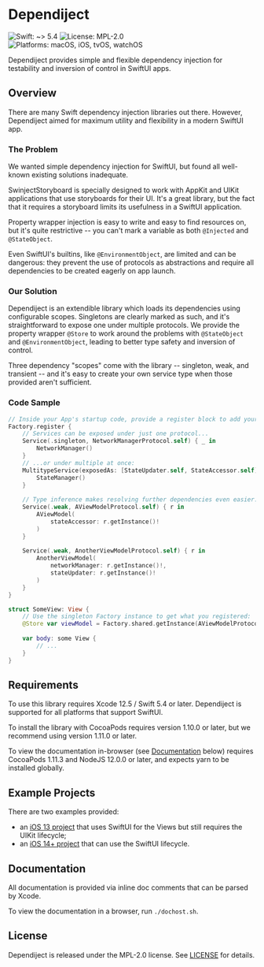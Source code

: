 # Dependiject

![Swift: ~> 5.4][1]
![License: MPL-2.0][2]
![Platforms: macOS, iOS, tvOS, watchOS][3]

Dependiject provides simple and flexible dependency injection for testability and inversion of
control in SwiftUI apps.

## Overview

There are many Swift dependency injection libraries out there. However, Dependiject aimed for
maximum utility and flexibility in a modern SwiftUI app.

### The Problem

We wanted simple dependency injection for SwiftUI, but found all well-known existing solutions
inadequate.

SwinjectStoryboard is specially designed to work with AppKit and UIKit applications that use
storyboards for their UI. It's a great library, but the fact that it requires a storyboard limits
its usefulness in a SwiftUI application.

Property wrapper injection is easy to write and easy to find resources on, but it's quite
restrictive -- you can't mark a variable as both `@Injected` and `@StateObject`.

Even SwiftUI's builtins, like `@EnvironmentObject`, are limited and can be dangerous: they prevent
the use of protocols as abstractions and require all dependencies to be created eagerly on app
launch.

### Our Solution

Dependiject is an extendible library which loads its dependencies using configurable scopes.
Singletons are clearly marked as such, and it's straightforward to expose one under multiple
protocols. We provide the property wrapper `@Store` to work around the problems with `@StateObject`
and `@EnvironmentObject`, leading to better type safety and inversion of control.

Three dependency "scopes" come with the library -- singleton, weak, and transient -- and it's easy
to create your own service type when those provided aren't sufficient.

### Code Sample

```swift
// Inside your App's startup code, provide a register block to add your dependencies:
Factory.register {
    // Services can be exposed under just one protocol...
    Service(.singleton, NetworkManagerProtocol.self) { _ in
        NetworkManager()
    }
    // ...or under multiple at once:
    MultitypeService(exposedAs: [StateUpdater.self, StateAccessor.self]) { _ in
        StateManager()
    }
    
    // Type inference makes resolving further dependencies even easier:
    Service(.weak, AViewModelProtocol.self) { r in
        AViewModel(
            stateAccessor: r.getInstance()!
        )
    }
    
    Service(.weak, AnotherViewModelProtocol.self) { r in
        AnotherViewModel(
            networkManager: r.getInstance()!,
            stateUpdater: r.getInstance()!
        )
    }
}

struct SomeView: View {
    // Use the singleton Factory instance to get what you registered:
    @Store var viewModel = Factory.shared.getInstance(AViewModelProtocol.self)!
    
    var body: some View {
        // ...
    }
}
```

## Requirements

To use this library requires Xcode 12.5 / Swift 5.4 or later. Dependiject is supported for all
platforms that support SwiftUI.

To install the library with CocoaPods requires version 1.10.0 or later, but we recommend using
version 1.11.0 or later.

To view the documentation in-browser (see [Documentation][4] below) requires CocoaPods 1.11.3 and
NodeJS 12.0.0 or later, and expects yarn to be installed globally.

## Example Projects

There are two examples provided: 
- an [iOS 13 project][5] that uses SwiftUI for the Views but still requires the UIKit lifecycle;
- an [iOS 14+ project][6] that can use the SwiftUI lifecycle.

## Documentation

All documentation is provided via inline doc comments that can be parsed by Xcode.

To view the documentation in a browser, run `./dochost.sh`.

## License

Dependiject is released under the MPL-2.0 license. See [LICENSE][7] for details.

[1]: https://img.shields.io/badge/Swift-~%3E%205.4-orange
[2]: https://img.shields.io/badge/license-MPL--2.0-blue
[3]: https://img.shields.io/badge/Platforms-macOS,%20iOS,%20tvOS,%20watchOS-yellowgreen
[4]: #documentation
[5]: ./iOS%2013%20Example/
[6]: ./iOS%2014%20Example/
[7]: ./LICENSE
